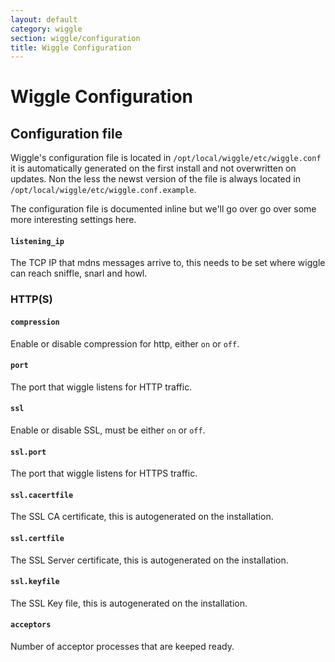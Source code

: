 ```yaml
---
layout: default
category: wiggle
section: wiggle/configuration
title: Wiggle Configuration
---
```

# Wiggle Configuration

## Configuration file
Wiggle's configuration file is located in `/opt/local/wiggle/etc/wiggle.conf` it is automatically generated on the first install and not overwritten on updates. Non the less the newst version of the file is always located in `/opt/local/wiggle/etc/wiggle.conf.example`.

The configuration file is documented inline but we'll go over go over some more interesting settings here.

#### `listening_ip`
The TCP IP that mdns messages arrive to, this needs to be set where wiggle can reach sniffle, snarl and howl.

### HTTP(S)

#### `compression`
Enable or disable compression for http, either `on` or `off`.

#### `port`
The port that wiggle listens for HTTP traffic.

#### `ssl`
Enable or disable SSL, must be either `on` or `off`.

#### `ssl.port`
The port that wiggle listens for HTTPS traffic.

#### `ssl.cacertfile`
The SSL CA certificate, this is autogenerated on the installation.

#### `ssl.certfile`
The SSL Server certificate, this is autogenerated on the installation.

#### `ssl.keyfile`
The SSL Key file, this is autogenerated on the installation.

#### `acceptors`
Number of acceptor processes that are keeped ready.
